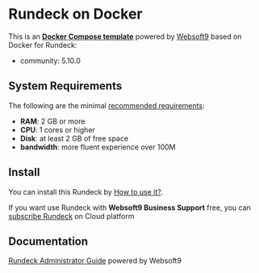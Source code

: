 # Rundeck on Docker  

This is an **[Docker Compose template](https://github.com/Websoft9/docker-library)** powered by [Websoft9](https://www.websoft9.com) based on Docker for Rundeck:


 - community:  5.10.0


## System Requirements

The following are the minimal [recommended requirements](https://docs.rundeck.com/docs/administration/install/system-requirements.html):

* **RAM**: 2 GB or more
* **CPU**: 1 cores or higher
* **Disk**: at least 2 GB of free space
* **bandwidth**: more fluent experience over 100M  

## Install

You can install this Rundeck by [How to use it?](https://github.com/Websoft9/docker-library#how-to-use-it).   

If you want use Rundeck with **Websoft9 Business Support** free, you can [subscribe Rundeck](https://www.websoft9.com/apps) on Cloud platform

## Documentation

[Rundeck Administrator Guide](https://support.websoft9.com/docs/rundeck) powered by Websoft9